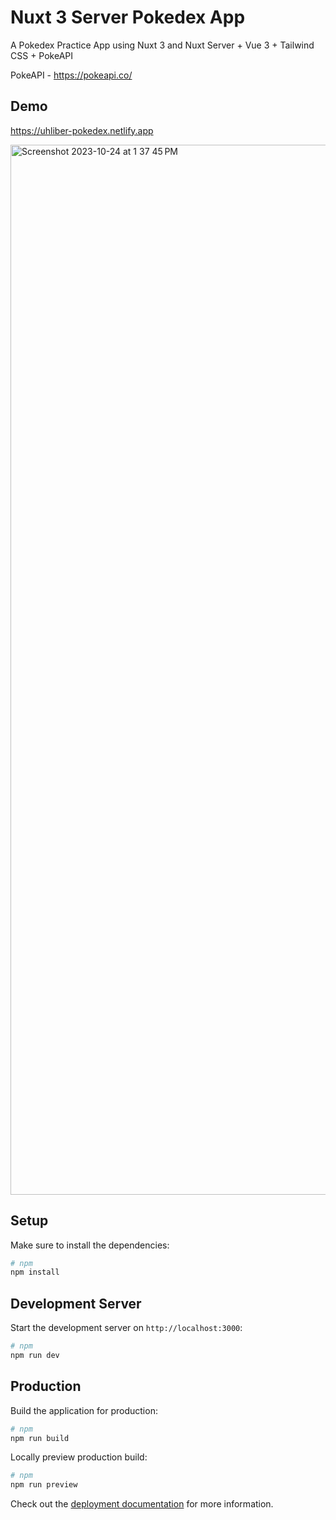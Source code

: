 # Nuxt 3 Server Pokedex App

A Pokedex Practice App using Nuxt 3 and Nuxt Server + Vue 3 + Tailwind CSS + PokeAPI

PokeAPI - https://pokeapi.co/

## Demo

https://uhliber-pokedex.netlify.app

<img width="1680" alt="Screenshot 2023-10-24 at 1 37 45 PM" src="https://github.com/Uhliber/pokedex-with-nuxt-3-server/assets/75675306/e63f1ec2-8ac9-4aa2-a693-020c5f910f94">

## Setup

Make sure to install the dependencies:

```bash
# npm
npm install
```

## Development Server

Start the development server on `http://localhost:3000`:

```bash
# npm
npm run dev
```

## Production

Build the application for production:

```bash
# npm
npm run build
```

Locally preview production build:

```bash
# npm
npm run preview
```

Check out the [deployment documentation](https://nuxt.com/docs/getting-started/deployment) for more information.
